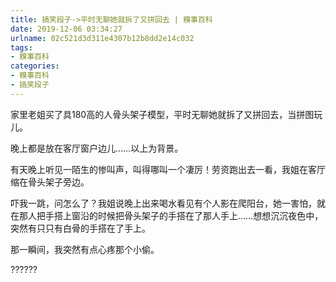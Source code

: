 ```yaml
---
title: 搞笑段子->平时无聊她就拆了又拼回去 | 糗事百科
date: 2019-12-06 03:34:27
urlname: 02c521d3d311e4307b12b8dd2e14c032
tags: 
- 糗事百科
categories:
- 糗事百科
- 搞笑段子
---
```

家里老姐买了具180高的人骨头架子模型，平时无聊她就拆了又拼回去，当拼图玩儿。

晚上都是放在客厅窗户边儿……以上为背景。

有天晚上听见一陌生的惨叫声，叫得哪叫一个凄厉！劳资跑出去一看，我姐在客厅缩在骨头架子旁边。

吓我一跳，问怎么了？我姐说晚上出来喝水看见有个人影在爬阳台，她一害怕，就在那人把手搭上窗沿的时候把骨头架子的手搭在了那人手上……想想沉沉夜色中，突然有只只有白骨的手搭在了手上。

那一瞬间，我突然有点心疼那个小偷。

??????


